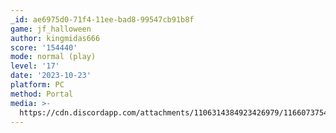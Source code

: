 ```yaml
---
_id: ae6975d0-71f4-11ee-bad8-99547cb91b8f
game: jf_halloween
author: kingmidas666
score: '154440'
mode: normal (play)
level: '17'
date: '2023-10-23'
platform: PC
method: Portal
media: >-
  https://cdn.discordapp.com/attachments/1106314384923426979/1166073754569416744/IMG_20231023_184502580_HDR.jpg?ex=654929cf&is=6536b4cf&hm=d5fddaac963df87bb7cf8555e021fc3bb2791ad562e0eaeac820384aedc9e964&
---
```


